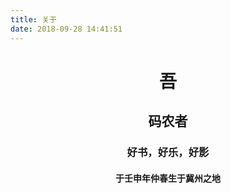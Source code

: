 ```yaml
---
title: 关于
date: 2018-09-28 14:41:51
---
```

# <center>吾</center>
## <center>码农者</center>
### <center>好书，好乐，好影</center>
#### <center>于壬申年仲春生于冀州之地</center>
